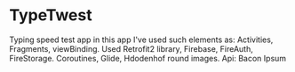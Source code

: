 # TypeTwest
Typing speed test app 
in this app I've used such elements as:
Activities, Fragments, viewBinding. Used Retrofit2 library, Firebase, FireAuth, FireStorage. Coroutines, Glide, Hdodenhof round images.
Api: Bacon Ipsum
